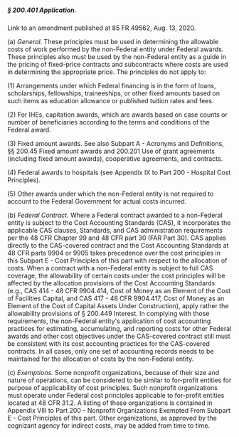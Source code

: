 ##### § 200.401 Application. #####

Link to an amendment published at 85 FR 49562, Aug. 13, 2020.

(a) *General.* These principles must be used in determining the allowable costs of work performed by the non-Federal entity under Federal awards. These principles also must be used by the non-Federal entity as a guide in the pricing of fixed-price contracts and subcontracts where costs are used in determining the appropriate price. The principles do not apply to:

(1) Arrangements under which Federal financing is in the form of loans, scholarships, fellowships, traineeships, or other fixed amounts based on such items as education allowance or published tuition rates and fees.

(2) For IHEs, capitation awards, which are awards based on case counts or number of beneficiaries according to the terms and conditions of the Federal award.

(3) Fixed amount awards. See also Subpart A - Acronyms and Definitions, §§ 200.45 Fixed amount awards and 200.201 Use of grant agreements (including fixed amount awards), cooperative agreements, and contracts.

(4) Federal awards to hospitals (see Appendix IX to Part 200 - Hospital Cost Principles).

(5) Other awards under which the non-Federal entity is not required to account to the Federal Government for actual costs incurred.

(b) *Federal Contract.* Where a Federal contract awarded to a non-Federal entity is subject to the Cost Accounting Standards (CAS), it incorporates the applicable CAS clauses, Standards, and CAS administration requirements per the 48 CFR Chapter 99 and 48 CFR part 30 (FAR Part 30). CAS applies directly to the CAS-covered contract and the Cost Accounting Standards at 48 CFR parts 9904 or 9905 takes precedence over the cost principles in this Subpart E - Cost Principles of this part with respect to the allocation of costs. When a contract with a non-Federal entity is subject to full CAS coverage, the allowability of certain costs under the cost principles will be affected by the allocation provisions of the Cost Accounting Standards (e.g., CAS 414 - 48 CFR 9904.414, Cost of Money as an Element of the Cost of Facilities Capital, and CAS 417 - 48 CFR 9904.417, Cost of Money as an Element of the Cost of Capital Assets Under Construction), apply rather the allowability provisions of § 200.449 Interest. In complying with those requirements, the non-Federal entity's application of cost accounting practices for estimating, accumulating, and reporting costs for other Federal awards and other cost objectives under the CAS-covered contract still must be consistent with its cost accounting practices for the CAS-covered contracts. In all cases, only one set of accounting records needs to be maintained for the allocation of costs by the non-Federal entity.

(c) *Exemptions.* Some nonprofit organizations, because of their size and nature of operations, can be considered to be similar to for-profit entities for purpose of applicability of cost principles. Such nonprofit organizations must operate under Federal cost principles applicable to for-profit entities located at 48 CFR 31.2. A listing of these organizations is contained in Appendix VIII to Part 200 - Nonprofit Organizations Exempted From Subpart E - Cost Principles of this part. Other organizations, as approved by the cognizant agency for indirect costs, may be added from time to time.